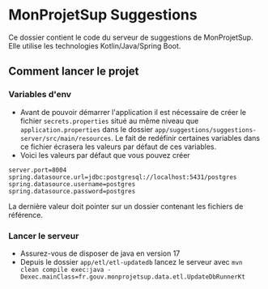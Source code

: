 # MonProjetSup Suggestions
Ce dossier contient le code du serveur de suggestions de MonProjetSup.
Elle utilise les technologies Kotlin/Java/Spring Boot.


## Comment lancer le projet
### Variables d'env
- Avant de pouvoir démarrer l'application il est nécessaire de créer le fichier `secrets.properties` situé au même niveau que `application.properties` dans le dossier `app/suggestions/suggestions-server/src/main/resources`. Le fait de redéfinir certaines variables dans ce fichier écrasera les valeurs par défaut de ces variables.
- Voici les valeurs par défaut que vous pouvez créer
```
server.port=8004
spring.datasource.url=jdbc:postgresql://localhost:5431/postgres
spring.datasource.username=postgres
spring.datasource.password=postgres
```
La dernière valeur doit pointer sur un dossier contenant les fichiers de référence.


### Lancer le serveur
- Assurez-vous de disposer de java en version 17
- Depuis le dossier `app/etl/etl-updatedb` lancez le serveur avec ```mvn clean compile exec:java -Dexec.mainClass=fr.gouv.monprojetsup.data.etl.UpdateDbRunnerKt```

